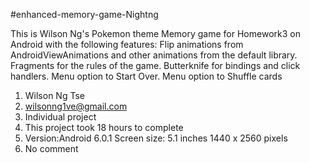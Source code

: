 #enhanced-memory-game-Nightng

This is Wilson Ng's Pokemon theme Memory game for Homework3 on Android with the following features:
  Flip animations from AndroidViewAnimations and other animations from the default library.
  Fragments for the rules of the game.
  Butterknife for bindings and click handlers.
  Menu option to Start Over.
  Menu option to Shuffle cards


1. Wilson Ng Tse
2. wilsonng1ve@gmail.com
3. Individual project
4. This project took 18 hours to complete
5. Version:Android 6.0.1
Screen size: 5.1 inches 1440 x 2560 pixels
6. No comment

